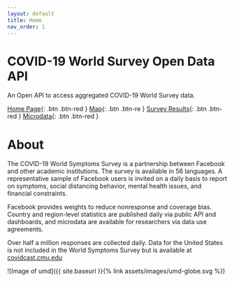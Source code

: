 ```yaml
---
layout: default
title: Home
nav_order: 1
---
```


# COVID-19 World Survey Open Data API
An Open API to access aggregated COVID-19 World Survey data.

[Home Page](https://covidmap.umd.edu){: .btn .btn-red }
[Map](https://covidmap.umd.edu/map/){: .btn .btn-re }
[Survey Results](https://covidmap.umd.edu/map/results.html){: .btn .btn-red }
[Microdata](https://covidmap.umd.edu/fbsurvey/){: .btn .btn-red }

# About

The COVID-19 World Symptoms Survey is a partnership between Facebook and other academic institutions. The survey is available in 56 languages. A representative sample of Facebook users is invited on a daily basis to report on symptoms, social distancing behavior, mental health issues, and financial constraints. 

Facebook provides weights to reduce nonresponse and coverage bias. Country and region-level statistics are published daily via public API and dashboards, and microdata are available for researchers via data use agreements.  

Over half a million responses are collected daily.  Data for the United States is not included in the World Symptoms Survey but is available at [covidcast.cmu.edu](https://delphi.cmu.edu/covidcast/?date=20210308&region=42003)


![Image of umd]({{ site.baseurl }}{% link assets/images/umd-globe.svg %})
